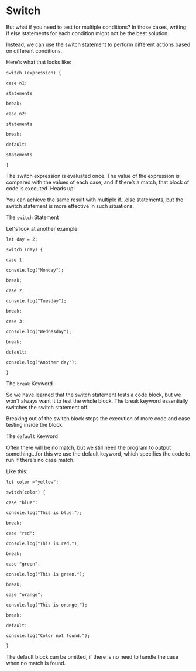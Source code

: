 # Switch #

But what if you need to test for multiple conditions? In those cases, writing if else statements for each condition might not be the best solution.

Instead, we can use the switch statement to perform different actions based on different conditions.

Here's what that looks like:

`switch (expression) {` 

`case n1:` 

`statements `

`break; `

`case n2:` 

`statements` 

`break;` 

`default:` 

`statements` 

`}`

The switch expression is evaluated once. The value of the expression is compared with the values of each case, and if there’s a match, that block of code is executed.
Heads up!

You can achieve the same result with multiple if...else statements, but the switch statement is more effective in such situations.

The `switch` Statement


Let's look at another example:

`let day = 2;` 

`switch (day) {` 

`case 1:` 

`console.log("Monday");` 

`break;` 

`case 2:` 

`console.log("Tuesday");` 

`break;` 

`case 3:` 

`console.log("Wednesday");` 

`break;` 

`default:` 

`console.log("Another day");` 

`}` 


The `break` Keyword

So we have learned that the switch statement tests a code block, but we won't always want it to test the whole block. The break keyword essentially switches the switch statement off.

Breaking out of the switch block stops the execution of more code and case testing inside the block.

The `default` Keyword

Often there will be no match, but we still need the program to output something...for this we use the default keyword, which specifies the code to run if there’s no case match.

Like this:

`let color ="yellow";` 

`switch(color) {` 

`case "blue":` 

`console.log("This is blue.");` 

`break;` 

`case "red":` 

`console.log("This is red.");` 

`break;` 

`case "green":` 

`console.log("This is green.");`

`break;` 

`case "orange":` 

`console.log("This is orange.");` 

`break;` 

`default:` 

`console.log("Color not found.");` 

`}` 

The default block can be omitted, if there is no need to handle the case when no match is found.

